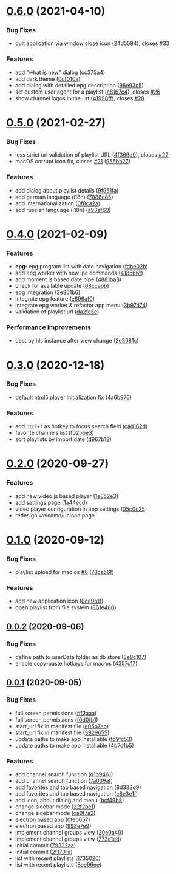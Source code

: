 # [0.6.0](https://github.com/4gray/iptvnator/compare/v0.5.0...v0.6.0) (2021-04-10)


### Bug Fixes

* quit application via window close icon ([24d5584](https://github.com/4gray/iptvnator/commit/24d558470251d479b611a22bfa7f1b7ba0c70a45)), closes [#33](https://github.com/4gray/iptvnator/issues/33)


### Features

* add "what is new" dialog ([cc375a4](https://github.com/4gray/iptvnator/commit/cc375a4d4e068ec6cd23deeb83135fe8b773e517))
* add dark theme ([0cf010a](https://github.com/4gray/iptvnator/commit/0cf010aba31b9e7b8a3344787b7c18bb67405ab7))
* add dialog with detailed epg description ([96e93c5](https://github.com/4gray/iptvnator/commit/96e93c5b0cf1b8d9e703d93c66a1ad552ab44ed8))
* set custom user agent for a playlist ([a8167c4](https://github.com/4gray/iptvnator/commit/a8167c4b2ae625f9714c8bbe5cd6ffa3fcfa0140)), closes [#26](https://github.com/4gray/iptvnator/issues/26)
* show channel logos in the list ([41998ff](https://github.com/4gray/iptvnator/commit/41998ff7a0800368ef64ba184e4bab1b02f509c0)), closes [#28](https://github.com/4gray/iptvnator/issues/28)

# [0.5.0](https://github.com/4gray/iptvnator/compare/v0.4.0...v0.5.0) (2021-02-27)


### Bug Fixes

* less strict url validation of playlist URL ([4f366d9](https://github.com/4gray/iptvnator/commit/4f366d91fd5664787b2258f30a25cb0d3d58b30e)), closes [#22](https://github.com/4gray/iptvnator/issues/22)
* macOS corrupt icon fix, closes [#21](https://github.com/4gray/iptvnator/issues/21) ([955bb27](https://github.com/4gray/iptvnator/commit/955bb27eec4267a954246415fa1234dd4cd2b08c))


### Features

* add dialog about playlist details ([9f951fa](https://github.com/4gray/iptvnator/commit/9f951fa0174e4548c57f7a5392d4d74587ac2023))
* add german language (i18n) ([7888e85](https://github.com/4gray/iptvnator/commit/7888e85ff106176fff3951ec9e9a056e787d28e5))
* add internationalization ([0f8ca2a](https://github.com/4gray/iptvnator/commit/0f8ca2ab1a618dfc3e273ddadfdb51c251912642))
* add russian language (i18n) ([a93af69](https://github.com/4gray/iptvnator/commit/a93af690eea075092ae9a987531af01cd3d9a415))

# [0.4.0](https://github.com/4gray/iptvnator/compare/v0.3.0...v0.4.0) (2021-02-09)


### Features

* **epg:** epg program list with date navigation ([fdbe02b](https://github.com/4gray/iptvnator/commit/fdbe02b47e400cdad0c6e0294579150590ac5c14))
* add epg worker with new ipc commands ([418566f](https://github.com/4gray/iptvnator/commit/418566f6317960e83edff117a036b54df2eac07b))
* add moment.js based date pipe ([4881ba8](https://github.com/4gray/iptvnator/commit/4881ba8fe073fd425942773e04bbc98bb7d02aaa))
* check for available update ([68ccabb](https://github.com/4gray/iptvnator/commit/68ccabbcb110295aa46a88b1c6c70d057ffaef66))
* epg integration ([2e861b6](https://github.com/4gray/iptvnator/commit/2e861b6a1f2c0744bc1eaae632a79087d1721f41))
* integrate epg feature ([e896af0](https://github.com/4gray/iptvnator/commit/e896af037303990c95d95efac7296365e8c714ee))
* integrate epg worker & refactor app menu ([3b97d74](https://github.com/4gray/iptvnator/commit/3b97d74e0b39b20d62f4b2911fe0af1a7c70891b))
* validation of playlist url ([da2fe5e](https://github.com/4gray/iptvnator/commit/da2fe5e6bfdf09b1feaf7aa4db6240f962555870))


### Performance Improvements

* destroy hls instance after view change ([2e3681c](https://github.com/4gray/iptvnator/commit/2e3681c36edb9e95509d510ab445ab3d95bb4328))

# [0.3.0](https://github.com/4gray/iptvnator/compare/v0.2.0...v0.3.0) (2020-12-18)


### Bug Fixes

* default html5 player initialization fix ([4a6b976](https://github.com/4gray/iptvnator/commit/4a6b9761902fb694677980874ad3dc4a985e4c90))


### Features

* add `ctrl+f` as hotkey to focus search field ([cad162d](https://github.com/4gray/iptvnator/commit/cad162dc6700a9543571ef051b24d123d41fe9f9))
* favorite channels list ([f02bbe3](https://github.com/4gray/iptvnator/commit/f02bbe39a66a12fd1d3b12863aa2b32048b7691f))
* sort playlists by import date ([d967b12](https://github.com/4gray/iptvnator/commit/d967b121008075751f47bbd4898894571ef38152))

# [0.2.0](https://github.com/4gray/iptvnator/compare/v0.1.0...v0.2.0) (2020-09-27)


### Features

* add new video.js based player ([1e852e3](https://github.com/4gray/iptvnator/commit/1e852e389931e18ccfaf78f21c86df5dfe81ad6d))
* add settings page ([1a44ecd](https://github.com/4gray/iptvnator/commit/1a44ecd995d212e9597c44353fa049e4f07f0ab7))
* video player configuration in app settings ([05c0c25](https://github.com/4gray/iptvnator/commit/05c0c251cf92ad17788628f5c8d8d8107e935d94))
* redesign welcome/upload page



# [0.1.0](https://github.com/4gray/iptvnator/compare/v0.0.2...v0.1.0) (2020-09-12)


### Bug Fixes

* playlist upload for mac os [#6](https://github.com/4gray/iptvnator/issues/6) ([78ca56f](https://github.com/4gray/iptvnator/commit/78ca56f2b64ca61d7acdce0038d1210e99b07ffc))


### Features

* add new application icon ([0ce0b1f](https://github.com/4gray/iptvnator/commit/0ce0b1f1b5222470c79e666f6be92f507dc2f68d))
* open playlist from file system ([861e480](https://github.com/4gray/iptvnator/commit/861e480b7076fe0e02f96908f4f30ac626722a9a))



## [0.0.2](https://github.com/4gray/iptvnator/compare/v0.0.1...v0.0.2) (2020-09-06)


### Bug Fixes

* define path to userData folder as db store ([8e8c107](https://github.com/4gray/iptvnator/commit/8e8c107ca78d30bc6e90c6894fc021b1ee83d5ea))
* enable copy-paste hotkeys for mac os ([4357c17](https://github.com/4gray/iptvnator/commit/4357c172932231d50c33ee8bc7decfb5a73d9419))



## [0.0.1](https://github.com/4gray/iptvnator/compare/2f1701a3db04beb2fc6aca1e3a05f04c0a04b8af...v0.0.1) (2020-09-05)


### Bug Fixes

* full screen permissions ([fff2aaa](https://github.com/4gray/iptvnator/commit/fff2aaa5416cb29b12c60ff0cbe615e409689808))
* full screen permissions ([f0d0fb1](https://github.com/4gray/iptvnator/commit/f0d0fb1c31651106ae5a2e1e1920b0d6efdfb489))
* start_url fix in manifest file ([e05b7eb](https://github.com/4gray/iptvnator/commit/e05b7ebdfe58fe8b4bb8a169eaa8c0ab62947a32))
* start_url fix in manifest file ([3929655](https://github.com/4gray/iptvnator/commit/392965595581b38229975475562c839e30146920))
* update paths to make app installable ([fd9fc53](https://github.com/4gray/iptvnator/commit/fd9fc5360692030b4ce70eb9cdc44b79239a3fa8))
* update paths to make app installable ([4b7d1b5](https://github.com/4gray/iptvnator/commit/4b7d1b561ca04a8c0ed32a0b6a4ce48e695b310f))


### Features

* add channel search function ([d1b9461](https://github.com/4gray/iptvnator/commit/d1b94615f0d1a420d320babfc3e866dd2520cf72))
* add channel search function ([7a039af](https://github.com/4gray/iptvnator/commit/7a039af3f1e0619ce7a97622668705698380609a))
* add favorites and tab based navigation ([8d333d9](https://github.com/4gray/iptvnator/commit/8d333d95203ec4344f44df0678c70d6840ae1bb0))
* add favorites and tab based navigation ([c6e3e1f](https://github.com/4gray/iptvnator/commit/c6e3e1f02550b83914e284b95943bc05a53ad509))
* add icon, about dialog and menu ([bcf49b8](https://github.com/4gray/iptvnator/commit/bcf49b84c7626c3e87bbdab8ad382df4546f42e9))
* change sidebar mode ([22f2bc1](https://github.com/4gray/iptvnator/commit/22f2bc1df9a588d38e507c1a2b6a5b0a5aadd830))
* change sidebar mode ([ca9f7a2](https://github.com/4gray/iptvnator/commit/ca9f7a254b2551592cc543698b25d622bc262df6))
* electron based app ([0feb657](https://github.com/4gray/iptvnator/commit/0feb65786ab3caf7775195cc266a2789eb3093ed))
* electron based app ([998e7e9](https://github.com/4gray/iptvnator/commit/998e7e92557aff5cf86bd362abdde051275797b0))
* implement channel groups view ([20e0a40](https://github.com/4gray/iptvnator/commit/20e0a4019c6a3db09fa54a3118c67eb348787a18))
* implement channel groups view ([773e1ed](https://github.com/4gray/iptvnator/commit/773e1edf63df735d517fd11dda6dfd6b3181258f))
* initial commit ([79332aa](https://github.com/4gray/iptvnator/commit/79332aa6de5dd2a10fad187e809057e2cbac4abd))
* initial commit ([2f1701a](https://github.com/4gray/iptvnator/commit/2f1701a3db04beb2fc6aca1e3a05f04c0a04b8af))
* list with recent playlists ([1735026](https://github.com/4gray/iptvnator/commit/1735026c201591c4192317f3a5371c8548f8fa1c))
* list with recent playlists ([8ee96ee](https://github.com/4gray/iptvnator/commit/8ee96eeebe0ca422d7bc183296f896c49e827b19))
